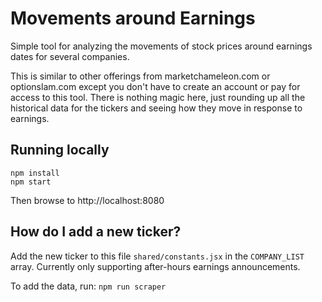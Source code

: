 # Movements around Earnings

Simple tool for analyzing the movements of stock prices around earnings dates for several companies.

This is similar to other offerings from marketchameleon.com or optionslam.com except you don't have to create an account or pay for access to this tool.
There is nothing magic here, just rounding up all the historical data for the tickers and seeing how they move in response to earnings.

## Running locally

```
npm install
npm start
```

Then browse to http://localhost:8080

## How do I add a new ticker?

Add the new ticker to this file `shared/constants.jsx` in the `COMPANY_LIST` array. Currently only supporting after-hours earnings announcements.

To add the data, run: `npm run scraper`
